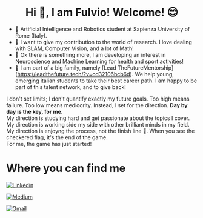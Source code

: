 <h1 align="center"> Hi 👋, I am Fulvio! Welcome! 😊	<br/> </h1>




* 🤖 Artificial Intelligence and Robotics student at Sapienza University of Rome (Italy).
* 🥽 I want to give my contribution to the world of research. I love dealing with SLAM, Computer Vision, and a lot of Math!
* 🧠 Ok there is something more, I am developing an interest in Neuroscience and Machine Learning for health and sport activities!
* 🙏 I am part of a big family, namely [Lead TheFutureMentorship] (https://leadthefuture.tech/?v=cd32106bcb6d). We help young, emerging italian students to take their best career path. I am happy to be part of this talent network, and to give back!

I don't set limits; I don't quantify exactly my future goals. Too high means failure. Too low means mediocrity. Instead, I set for the direction.
**Day by day is the key, for me**. <br/>
My direction is studying hard and get passionate about the topics I cover. <br/>
My direction is working side my side with other brilliant minds in my field. <br/>
My direction is enjoyng the process, not the finish line 🏁. When you see the checkered flag, it's the end of the game. <br/>
For me, the game has just started! 

# Where you can find me #
[![Linkedin](https://img.shields.io/badge/LinkedIn-0077B5?style=for-the-badge&logo=linkedin&logoColor=white)](https://www.linkedin.com/in/furio19/)

[![Medium](https://img.shields.io/badge/Medium-12100E?style=for-the-badge&logo=medium&logoColor=white)](https://medium.com/@furio19) 

[![Gmail](https://img.shields.io/badge/Gmail-D14836?style=for-the-badge&logo=gmail&logoColor=white)](mailto:fulvio.sanguigni@gmail.com)
